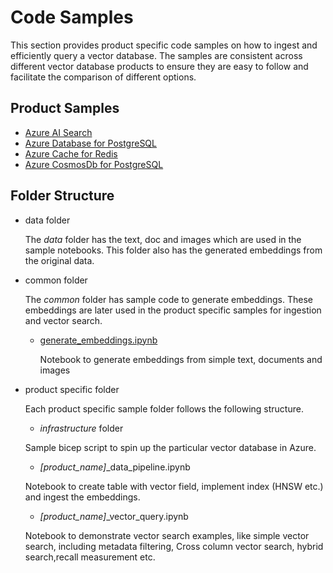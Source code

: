 # Code Samples

This section provides product specific code samples on how to ingest and efficiently query a vector database. The samples are consistent across different vector database products to ensure they are easy to follow and facilitate the comparison of different options.

## Product Samples
- [Azure AI Search](./azure_ai_search/README.md)
- [Azure Database for PostgreSQL](azure_postgresql/README.md)
- [Azure Cache for Redis](./azure_redis_cache/README.md)
- [Azure CosmosDb for PostgreSQL](./azure_cosmosdb_postgresql/README.md)

## Folder Structure

- data folder

  The *data* folder has the text, doc and images which are used in the sample notebooks. This folder also has the generated embeddings from the original data.

- common folder

  The *common* folder has sample code to generate embeddings. These embeddings are later used in the product specific samples for ingestion and vector search.

    - [generate_embeddings.ipynb](./common/generate_embeddings.ipynb)

      Notebook to generate embeddings from simple text, documents and images

- product specific folder

    Each product specific sample folder follows the following structure.

    - _infrastructure_ folder

    Sample bicep script to spin up the particular vector database in Azure.
    - *[product_name]*_data_pipeline.ipynb

    Notebook to create table with vector field, implement index (HNSW etc.) and ingest the embeddings.

    - *[product_name]*_vector_query.ipynb

    Notebook to demonstrate vector search examples, like simple vector search, including metadata filtering, Cross column vector search, hybrid search,recall measurement etc.
